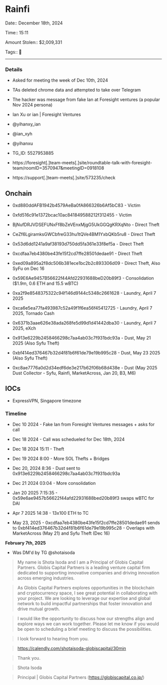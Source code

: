 # Rainfi 

Date:: December 18th, 2024

Time:: 15:11

Amount Stolen:: $2,009,331

Tags:: 🔑

---

### Details

- Asked for meeting the week of Dec 10th, 2024

- TAs deleted chrome data and attempted to take over Telegram

- The hacker was message from fake Ian at Foresight ventures (a popular Nov 2024 persona)

- Ian Xu  or ian | Foresight Ventures

- @yihanxy_ian

- @ian_xyh

- @yihanxu

- TG_ID: 5527953885

- https://foresight[.]team-meets[.]site/roundtable-talk-with-foresight-team/roomID=3570947&meetingID=0918108

- https://support[.]team-meets[.]site/573235/check



## Onchain

- 0xd880ddAFB1942b4579AeBa0fA866326b6Af5bC83 - Victim

- 0xfd516c91e1372bcac10ac841849588212f312455 - Victim



- BjNufDRJVDSEFUNxFf8bZeVEnxMjgG5UkGGQgKRXqNto - Direct Theft

- CeZf6LgiramksGWCbfreG33hu1tQVe4BM1YxbQKb5ru8 - Direct Theft

- 0x53d6dd1241a9af38193d750dd5fa361e33f8ef5a - Direct Theft

- 0xcdfaa7eb4380be43fe15f2cd7ffe28501dedae91 - Direct Theft

- 0xed09a895a2f8dc506b381ece1bc2b2c893306d09 - Direct Theft, Also SyFu on Dec 16

- 0x59E6Ae9457B56622f44Afd22931688beD20b89f3 - Consolidation ($1.9m, 0.6 ETH and 15.5 wBTC)

- 0xa2f9e8548375322c94f146d9144c5348c2661628 - Laundry, April 7 2025

- 0xca6e5ea77fa493987c52a49f1f6ea56f45412725 - Laundry, April 7 2025, Tornado Cash

- 0x6371b3aae626e38ada268fe5d99d1d41442dba30 - Laundry, April 7 2025, eXch

- 0x913e6229b2458466298c7aa4ab03c7f931bdc93a - Dust, May 21 2025 (Also Syfu Theft)

- 0xbf414ed376467b32d4f81b6f61de79e19b995c28 - Dust, May 23 2025 (Also Syfu Theft)

- 0xc8ae7776a0d2d34edf6de3e217b62f06b68d438e - Dust (May 2025 Dust Collector - Syfu, Rainfi, MarketAcross, Jan 20, B3, M6)


## IOCs

- ExpressVPN, Singapore timezone



### Timeline



- Dec 10 2024 - Fake Ian from Foresight Ventures messages + asks for call

- Dec 18 2024 - Call was schedueled for Dec 18th, 2024

- Dec 18 2024 15:11 - Theft

- Dec 19 2024 8:00 - More SOL Thefts + Bridges

- Dec 20, 2024 8:36 - Dust sent to 0x913e6229b2458466298c7aa4ab03c7f931bdc93a 

- Dec 21 2024 03:04 - More consolidation

- Jan 20 2025 7:15:35 - 0x59e6ae9457b56622f44afd22931688bed20b89f3 swaps wBTC for DAI

- Apr 7 2025 14:38 - 13x100 ETH to TC

- May 23, 2025 - 0xcdfaa7eb4380be43fe15f2cd7ffe28501dedae91 sends to 0xbf414ed376467b32d4f81b6f61de79e19b995c28 - Overlaps with MarketAcross (May 21) and Syfu Theft (Dec 16)




**February 7th, 2025** 

- Was DM'd by TG @shotaisoda 

> My name is Shota Isoda and I am a Principal of Globis Capital Partners. Globis Capital Partners is a leading venture capital firm dedicated to supporting innovative companies and driving innovation across emerging industries.

> As Globis Capital Partners explores opportunities in the blockchain and cryptocurrency space, I see great potential in collaborating with your project. We are looking to leverage our expertise and global network to build impactful partnerships that foster innovation and drive mutual growth.

> I would like the opportunity to discuss how our strengths align and explore ways we can work together. Please let me know if you would be open to scheduling a brief meeting to discuss the possibilities.

> I look forward to hearing from you.

> https://calendly.com/shotaisoda-globiscapital/30min

> Thank you.

> Shota Isoda

> Principal | Globis Capital Partners (https://globiscapital.co.jp/)

